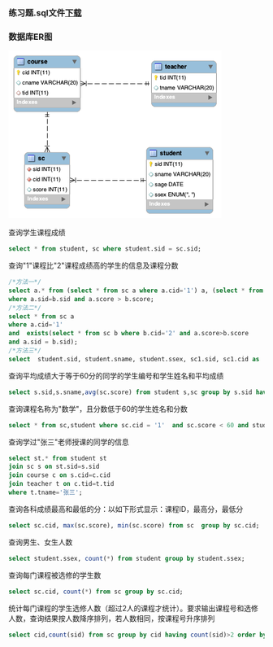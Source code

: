 
### 练习题.sql文件[下载](example.sql)
### 数据库ER图
![](../../.gitbook/assets/mysql/example.png)

查询学生课程成绩
```sql
select * from student, sc where student.sid = sc.sid;
```
查询"1"课程比"2"课程成绩高的学生的信息及课程分数
```sql
/*方法一*/
select a.* from (select * from sc a where a.cid='1') a, (select * from sc b where b.cid='2') b
where a.sid=b.sid and a.score > b.score;
/*方法二*/
select * from sc a
where a.cid='1'
and  exists(select * from sc b where b.cid='2' and a.score>b.score
and a.sid = b.sid);
/*方法三*/
select  student.sid, student.sname, student.ssex, sc1.sid, sc1.cid as '科目一', sc1.score,  sc2.cid as '科目二', sc2.score  from student, sc sc1, sc sc2 where sc1.score > sc2.score and sc1.cid = 1 and sc2.cid = 2 and student.sid = sc1.sid and sc1.sid = sc2.sid;
```
查询平均成绩大于等于60分的同学的学生编号和学生姓名和平均成绩
```sql
select s.sid,s.sname,avg(sc.score) from student s,sc group by s.sid having avg(sc.score)>=60;
```
查询课程名称为"数学"，且分数低于60的学生姓名和分数
```sql
select * from sc,student where sc.cid = '1'  and sc.score < 60 and student.sid = sc.sid;
```
查询学过"张三"老师授课的同学的信息
```sql
select st.* from student st 
join sc s on st.sid=s.sid
join course c on s.cid=c.cid
join teacher t on c.tid=t.tid
where t.tname='张三';
```
查询各科成绩最高和最低的分：以如下形式显示：课程ID，最高分，最低分
```sql
select sc.cid, max(sc.score), min(sc.score) from sc  group by sc.cid;
```
查询男生、女生人数
```sql
select student.ssex, count(*) from student group by student.ssex;
```
查询每门课程被选修的学生数
```sql
select sc.cid, count(*) from sc group by sc.cid;
```
统计每门课程的学生选修人数（超过2人的课程才统计）。要求输出课程号和选修人数，查询结果按人数降序排列，若人数相同，按课程号升序排列 
```sql
select cid,count(sid) from sc group by cid having count(sid)>2 order by count(sid) desc,cid ASC;

```